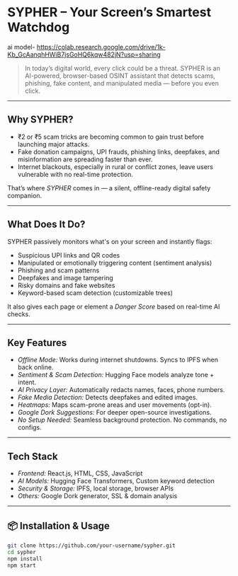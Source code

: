 # SYPHER – Your Screen’s Smartest Watchdog
ai model- https://colab.research.google.com/drive/1k-Kb_GcAanqhHWiB7jsGoHQ6kqw482jN?usp=sharing

> In today’s digital world, every click could be a threat. SYPHER is an AI-powered, browser-based OSINT assistant that detects scams, phishing, fake content, and manipulated media — before you even click.

---

## Why SYPHER?

- ₹2 or ₹5 scam tricks are becoming common to gain trust before launching major attacks.
- Fake donation campaigns, UPI frauds, phishing links, deepfakes, and misinformation are spreading faster than ever.
- Internet blackouts, especially in rural or conflict zones, leave users vulnerable with no real-time protection.

That’s where *SYPHER* comes in — a silent, offline-ready digital safety companion.

---

## What Does It Do?

SYPHER passively monitors what's on your screen and instantly flags:
- Suspicious UPI links and QR codes  
- Manipulated or emotionally triggering content (sentiment analysis)  
- Phishing and scam patterns  
- Deepfakes and image tampering  
- Risky domains and fake websites  
- Keyword-based scam detection (customizable trees)

It also gives each page or element a *Danger Score* based on real-time AI checks.

---

## Key Features

- *Offline Mode:* Works during internet shutdowns. Syncs to IPFS when back online.
- *Sentiment & Scam Detection:* Hugging Face models analyze tone + intent.
- *AI Privacy Layer:* Automatically redacts names, faces, phone numbers.
- *Fake Media Detection:* Detects deepfakes and edited images.
- *Heatmaps:* Maps scam-prone areas and user movements (opt-in).
- *Google Dork Suggestions:* For deeper open-source investigations.
- *No Setup Needed:* Seamless background protection. No commands, no configs.

---

## Tech Stack

- *Frontend:* React.js, HTML, CSS, JavaScript
- *AI Models:* Hugging Face Transformers, Custom keyword detection
- *Security & Storage:* IPFS, local storage, browser APIs
- *Others:* Google Dork generator, SSL & domain analysis

---

## 📦 Installation & Usage

```bash
git clone https://github.com/your-username/sypher.git
cd sypher
npm install
npm start

